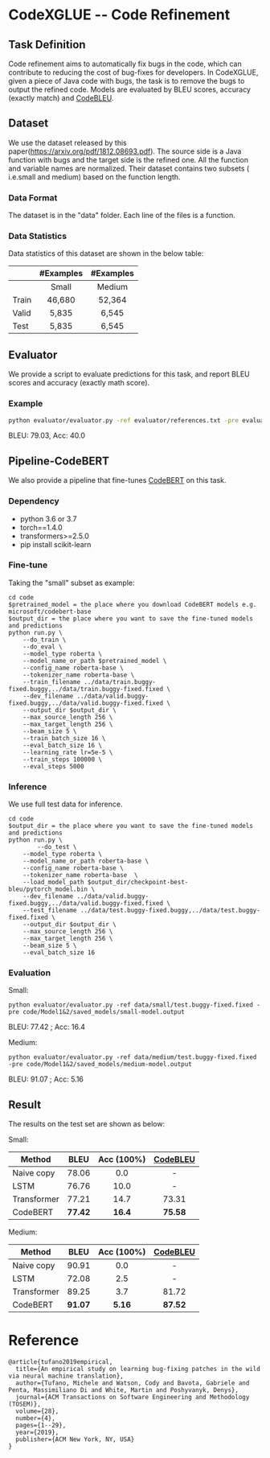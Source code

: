 # CodeXGLUE -- Code Refinement

## Task Definition

Code refinement aims to automatically fix bugs in the code, which can contribute to reducing the cost of bug-fixes for developers.
In CodeXGLUE, given a piece of Java code with bugs, the task is to remove the bugs to output the refined code. 
Models are evaluated by BLEU scores, accuracy (exactly match) and [CodeBLEU](https://github.com/microsoft/CodeXGLUE/blob/main/code-to-code-trans/CodeBLEU.MD).

## Dataset

We use the dataset released by this paper(https://arxiv.org/pdf/1812.08693.pdf). The source side is a Java function with bugs and the target side is the refined one. 
All the function and variable names are normalized. Their dataset contains two subsets ( i.e.small and medium) based on the function length.

### Data Format

The dataset is in the "data" folder. Each line of the files is a function.

### Data Statistics

Data statistics of this dataset are shown in the below table:

|         | #Examples | #Examples |
| ------- | :-------: | :-------: |
|         |   Small   |   Medium  |
|  Train  |   46,680  |   52,364  |
|  Valid  |    5,835  |    6,545  |
|   Test  |    5,835  |    6,545  |

## Evaluator

We provide a script to evaluate predictions for this task, and report BLEU scores and accuracy (exactly math score).

### Example

```bash
python evaluator/evaluator.py -ref evaluator/references.txt -pre evaluator/predictions.txt
```

BLEU: 79.03, Acc: 40.0

## Pipeline-CodeBERT

We also provide a pipeline that fine-tunes [CodeBERT](https://arxiv.org/pdf/2002.08155.pdf) on this task. 
### Dependency

- python 3.6 or 3.7
- torch==1.4.0
- transformers>=2.5.0
- pip install scikit-learn

### Fine-tune
Taking the "small" subset as example:

```shell
cd code
$pretrained_model = the place where you download CodeBERT models e.g. microsoft/codebert-base
$output_dir = the place where you want to save the fine-tuned models and predictions
python run.py \
	--do_train \
	--do_eval \
	--model_type roberta \
	--model_name_or_path $pretrained_model \
	--config_name roberta-base \
	--tokenizer_name roberta-base \
	--train_filename ../data/train.buggy-fixed.buggy,../data/train.buggy-fixed.fixed \
	--dev_filename ../data/valid.buggy-fixed.buggy,../data/valid.buggy-fixed.fixed \
	--output_dir $output_dir \
	--max_source_length 256 \
	--max_target_length 256 \
	--beam_size 5 \
	--train_batch_size 16 \
	--eval_batch_size 16 \
	--learning_rate lr=5e-5 \
	--train_steps 100000 \
	--eval_steps 5000

```

### Inference

We use full test data for inference. 

```shell
cd code
$output_dir = the place where you want to save the fine-tuned models and predictions
python run.py \
    	--do_test \
	--model_type roberta \
	--model_name_or_path roberta-base \
	--config_name roberta-base \
	--tokenizer_name roberta-base  \
	--load_model_path $output_dir/checkpoint-best-bleu/pytorch_model.bin \
	--dev_filename ../data/valid.buggy-fixed.buggy,../data/valid.buggy-fixed.fixed \
	--test_filename ../data/test.buggy-fixed.buggy,../data/test.buggy-fixed.fixed \
	--output_dir $output_dir \
	--max_source_length 256 \
	--max_target_length 256 \
	--beam_size 5 \
	--eval_batch_size 16 
```

### Evaluation

Small:
```shell
python evaluator/evaluator.py -ref data/small/test.buggy-fixed.fixed -pre code/Model1&2/saved_models/small-model.output
```
BLEU: 77.42 ; Acc: 16.4

Medium: 
```shell
python evaluator/evaluator.py -ref data/medium/test.buggy-fixed.fixed -pre code/Model1&2/saved_models/medium-model.output
```
BLEU: 91.07 ; Acc: 5.16

## Result

The results on the test set are shown as below:

Small:

| Method     |    BLEU   | Acc (100%) |  [CodeBLEU](https://github.com/microsoft/CodeXGLUE/blob/main/code-to-code-trans/CodeBLEU.MD)  |  
| ---------- | :-------: | :-------:  | :-------:  |
| Naive copy |   78.06   |     0.0    |     -      |
| LSTM       |   76.76   |    10.0    |     -      |
| Transformer|   77.21   |    14.7    |    73.31   | 
| CodeBERT   | **77.42** |  **16.4**  |  **75.58** |

Medium:

| Method     |    BLEU   | Acc (100%) |  [CodeBLEU](https://github.com/microsoft/CodeXGLUE/blob/main/code-to-code-trans/CodeBLEU.MD)  |  
| ---------- | :-------: | :-------:  | :-------:  |
| Naive copy |   90.91   |    0.0     |     -      |
| LSTM       |   72.08   |    2.5     |     -      |
| Transformer|   89.25   |    3.7     |   81.72    |
| CodeBERT   | **91.07** |  **5.16**  | **87.52**  |  

# Reference
<pre><code>@article{tufano2019empirical,
  title={An empirical study on learning bug-fixing patches in the wild via neural machine translation},
  author={Tufano, Michele and Watson, Cody and Bavota, Gabriele and Penta, Massimiliano Di and White, Martin and Poshyvanyk, Denys},
  journal={ACM Transactions on Software Engineering and Methodology (TOSEM)},
  volume={28},
  number={4},
  pages={1--29},
  year={2019},
  publisher={ACM New York, NY, USA}
}</code></pre>

